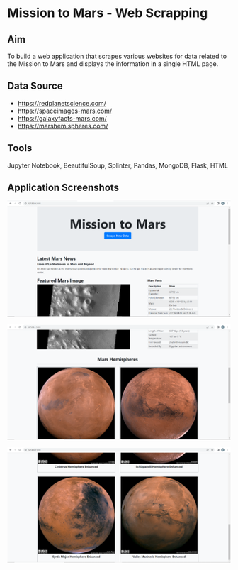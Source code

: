 # Mission to Mars - Web Scrapping

## Aim

To build a web application that scrapes various websites for data related to the Mission to Mars and displays the information in a single HTML page.

## Data Source

- https://redplanetscience.com/
- https://spaceimages-mars.com/
- https://galaxyfacts-mars.com/
- https://marshemispheres.com/

## Tools

Jupyter Notebook, BeautifulSoup, Splinter, Pandas, MongoDB, Flask, HTML

## Application Screenshots

![screenshot_1of3.png](image/screenshot_1of3.png) 

![screenshot_2of3.png](image/screenshot_2of3.png) 

![screenshot_3of3.png](image/screenshot_3of3.png) 



